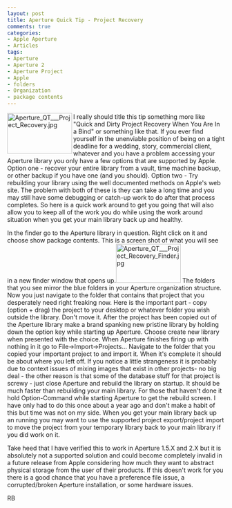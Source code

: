 ```yaml
---
layout: post
title: Aperture Quick Tip - Project Recovery
comments: true
categories:
- Apple Aperture
- Articles
tags:
- Aperture
- Aperture 2
- Aperture Project
- Apple
- folders
- Organization
- package contents
---
```

<a href="/wp-content/uploads/2008/Aperture_QT___Project_Recovery.jpg"><img title="Aperture_QT___Project_Recovery.jpg" src="/wp-content/uploads/2008/.thumbs/.Aperture_QT___Project_Recovery.jpg" border="0" alt="Aperture_QT___Project_Recovery.jpg" width="150" height="94" align="left" /></a>I really should title this tip something more like "Quick and Dirty Project Recovery When You Are In a Bind" or something like that. If you ever find yourself in the unenviable position of being on a tight deadline for a wedding, story, commercial client, whatever and you have a problem accessing your Aperture library you only have a few options that are supported by Apple. Option one - recover your entire library from a vault, time machine backup, or other backup if you have one (and you should). <!--more-->Option two - Try rebuilding your library using the well documented methods on Apple's web site. The problem with both of these is they can take a long time and you may still have some debugging or catch-up work to do after that process completes. So here is a quick work around to get you going that will also allow you to keep all of the work you do while using the work around situation when you get your main library back up and healthy.

In the finder go to the Aperture library in question. Right click on it and choose show package contents. This is a screen shot of what you will see in a new finder window that opens up.<a rel="lightbox" href="/wp-content/uploads/2008/Aperture_QT___Project_Recovery_Finder.jpg"><img title="Aperture_QT___Project_Recovery_Finder.jpg" src="/wp-content/uploads/2008/.thumbs/.Aperture_QT___Project_Recovery_Finder.jpg" border="0" alt="Aperture_QT___Project_Recovery_Finder.jpg" width="150" height="90" align="baseline" /></a> The folders that you see mirror the blue folders in your Aperture organization structure. Now you just navigate to the folder that contains that project that you desperately need right freaking now. Here is the important part - copy (option + drag) the project to your desktop or whatever folder you wish outside the library. Don't move it. After the project has been copied out of the Aperture library make a brand spanking new pristine library by holding down the option key while starting up Aperture. Choose create new library when presented with the choice. When Aperture finishes firing up with nothing in it go to File-&gt;Import-&gt;Projects... Navigate to the folder that you copied your important project to and import it. When it's complete it should be about where you left off. If you notice a little strangeness it is probably due to context issues of mixing images that exist in other projects- no big deal - the other reason is that some of the database stuff for that project is screwy - just close Aperture and rebuild the library on startup. It should be much faster than rebuilding your main library. For those that haven't done it hold Option-Command while starting Aperture to get the rebuild screen. I have only had to do this once about a year ago and don't make a habit of this but time was not on my side. When you get your main library back up an running you may want to use the supported project export/project import to move the project from your temporary library back to your main library if you did work on it.

Take heed that I have verified this to work in Aperture 1.5.X and 2.X but it is absolutely not a supported solution and could become completely invalid in a future release from Apple considering how much they want to abstract physical storage from the user of their products. If this doesn't work for you there is a good chance that you have a preference file issue, a corrupted/broken Aperture installation, or some hardware issues.

RB